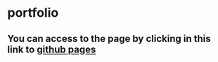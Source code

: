 # portfolio
## You can access to the page by clicking in this link to [github pages](https://relisalazar.github.io/portfolio/)

